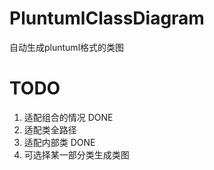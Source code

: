 # PluntumlClassDiagram

自动生成pluntuml格式的类图

# TODO
1. 适配组合的情况 DONE
2. 适配类全路径
3. 适配内部类 DONE
4. 可选择某一部分类生成类图